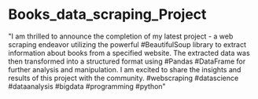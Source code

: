 # Books_data_scraping_Project
"I am thrilled to announce the completion of my latest project - a web scraping endeavor utilizing the powerful #BeautifulSoup library to extract information about books from a specified website. The extracted data was then transformed into a structured format using #Pandas #DataFrame for further analysis and manipulation. I am excited to share the insights and results of this project with the community. #webscraping #datascience #dataanalysis #bigdata #programming #python"
